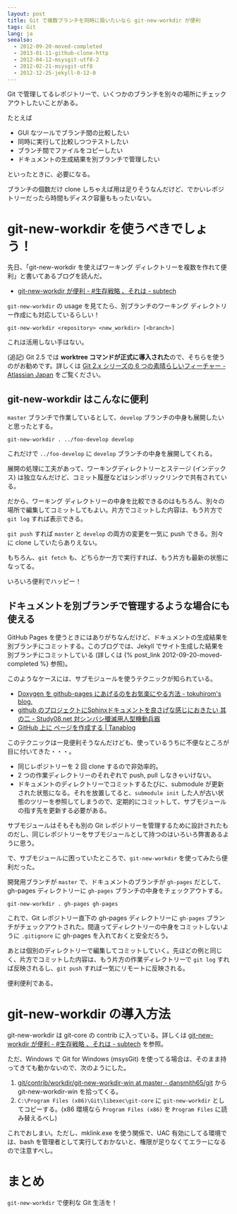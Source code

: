 ```yaml
---
layout: post
title: Git で複数ブランチを同時に扱いたいなら git-new-workdir が便利
tags: Git
lang: ja
seealso:
  - 2012-09-20-moved-completed
  - 2013-01-11-github-clone-http
  - 2012-04-12-msysgit-utf8-2
  - 2012-02-21-msysgit-utf8
  - 2012-12-25-jekyll-0-12-0
---
```

Git で管理してるレポジトリーで、いくつかのブランチを別々の場所にチェックアウトしたいことがある。

たとえば

  * GUI なツールでブランチ間の比較したい
  * 同時に実行して比較しつつテストしたい
  * ブランチ間でファイルをコピーしたい
  * ドキュメントの生成結果を別ブランチで管理したい

といったときに、必要になる。

ブランチの個数だけ clone しちゃえば用は足りそうなんだけど、でかいレポジトリーだったら時間もディスク容量ももったいない。


git-new-workdir を使うべきでしょう！
====================================

先日、「git-new-workdir を使えばワーキング ディレクトリーを複数を作れて便利」と書いてあるブログを読んだ。

  * [git-new-workdir が便利 - #生存戦略 、それは - subtech](http://subtech.g.hatena.ne.jp/secondlife/20121207/1354854068)

`git-new-workdir` の usage を見てたら、別ブランチのワーキング ディレクトリー作成にも対応しているらしい！

```
git-new-workdir <repository> <new_workdir> [<branch>]
```

これは活用しない手はない。

(追記) Git 2.5 では **worktree コマンドが正式に導入された**ので、そちらを使うのがお勧めです。詳しくは [Git 2.x シリーズの 6 つの素晴らしいフィーチャー - Atlassian Japan](http://japan.blogs.atlassian.com/2015/10/cool-features-git-2-x/) をご覧ください。


git-new-workdir はこんなに便利
------------------------------

`master` ブランチで作業しているとして、`develop` ブランチの中身も展開したいと思ったとする。

```
git-new-workdir . ../foo-develop develop
```

これだけで `../foo-develop` に `develop` ブランチの中身を展開してくれる。

展開の処理に工夫があって、ワーキングディレクトリーとステージ (インデックス) は独立なんだけど、コミット履歴などはシンボリックリンクで共有されている。

だから、ワーキング ディレクトリーの中身を比較できるのはもちろん、別々の場所で編集してコミットしてもよい。片方でコミットした内容は、もう片方で `git log` すれば表示できる。

`git push` すれば `master` と `develop` の両方の変更を一気に push できる。別々に clone していたらありえない。

もちろん、`git fetch` も、どちらか一方で実行すれば、もう片方も最新の状態になってる。

いろいろ便利でハッピー！


ドキュメントを別ブランチで管理するような場合にも使える
------------------------------------------------------

GitHub Pages を使うときにはありがちなんだけど、ドキュメントの生成結果を別ブランチにコミットする。このブログでは、Jekyll でサイト生成した結果を別ブランチにコミットしている (詳しくは {% post_link 2012-09-20-moved-completed %} 参照)。

このようなケースには、サブモジュールを使うテクニックが知られている。

  * [Doxygen を github-pages にあげるのをお気楽にやる方法 - tokuhirom's blog.](http://blog.64p.org/entry/20100310/1268189518)
  * [github のプロジェクトにSphinxドキュメントを良さげな感じにおきたい 其の二 - Study08.net 対シンバシ殲滅用人型機動兵器](http://tell-k.hatenablog.com/entry/2012/01/20/020531)
  * [GitHub 上に ページを作成する | Tanablog](http://blog.kaihatsubu.com/?p=1836)

このテクニックは一見便利そうなんだけども、使っているうちに不便なところが目に付いてきた・・・。

  * 同じレポジトリーを 2 回 clone するので非効率的。
  * 2 つの作業ディレクトリーのそれぞれで push, pull しなきゃいけない。
  * ドキュメントのディレクトリーでコミットするたびに、submodule が更新された状態になる。それを放置してると、`submodule init` した人が古い状態のツリーを参照してしまうので、定期的にコミットして、サブモジュールの指す先を更新する必要がある。

サブモジュールはそもそも別の Git レポジトリーを管理するために設計されたものだし、同じレポジトリーをサブモジュールとして持つのはいろいろ弊害あるように思う。

で、サブモジュールに困っていたところで、`git-new-workdir` を使ってみたら便利だった。

開発用ブランチが `master` で、ドキュメントのブランチが `gh-pages` だとして、gh-pages ディレクトリーに `gh-pages` ブランチの中身をチェックアウトする。

```
git-new-workdir . gh-pages gh-pages
```

これで、Git レポジトリー直下の gh-pages ディレクトリーに `gh-pages` ブランチがチェックアウトされた。間違ってディレクトリーの中身をコミットしないように `.gitignore` に gh-pages を入れておくと安全だろう。

あとは個別のディレクトリーで編集してコミットしていく。先ほどの例と同じく、片方でコミットした内容は、もう片方の作業ディレクトリーで `git log` すれば反映されるし、`git push` すれば一気にリモートに反映される。

便利便利である。


git-new-workdir の導入方法
==========================

git-new-workdir は git-core の contrib に入っている。詳しくは [git-new-workdir が便利 - #生存戦略 、それは - subtech](http://subtech.g.hatena.ne.jp/secondlife/20121207/1354854068) を参照。

ただ、Windows で Git for Windows (msysGit) を使ってる場合は、そのまま持ってきても動かないので、次のようにした。

  1. [git/contrib/workdir/git-new-workdir-win at master - dansmith65/git](https://github.com/dansmith65/git/blob/master/contrib/workdir/git-new-workdir-win) から git-new-workdir-win を拾ってくる。
  2. `C:\Program Files (x86)\Git\libexec\git-core` に `git-new-workdir` としてコピーする。(x86 環境なら `Program Files (x86)` を `Program Files` に読み替えるべし)

これでおしまい。ただし、mklink.exe を使う関係で、UAC 有効にしてる環境では、bash を管理者として実行しておかないと、権限が足りなくてエラーになるので注意すべし。


まとめ
======

`git-new-workdir` で便利な Git 生活を！
